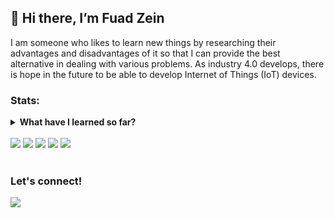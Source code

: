## 👋 Hi there, I’m **Fuad Zein**

I am someone who likes to learn new things by researching their advantages and disadvantages of it so that I can provide the best alternative in dealing with various problems. As industry 4.0 develops, there is hope in the future to be able to develop Internet of Things (IoT) devices.

### **Stats:**

<details>
  <summary>
    <strong>
      What have I learned so far?
    </strong>
  </summary>
  - 👀 I'm interested in Frontend Web Developer and Internet of Things (IoT). </br>
  - 🌱 I'm currently learning Arduino, Javascript, Typescript. </br>
  - 💬 Ask me about anything. </br>
  - 📫 How to reach me: <a href="mailto:fzein.1695@gmail.com">email me...</a>
</details>
</br>

<div>
  <img src="https://github-profile-summary-cards.vercel.app/api/cards/profile-details?username=fuad-zein&theme=github_dark"/>
  <img src="https://github-profile-summary-cards.vercel.app/api/cards/repos-per-language?username=fuad-zein&theme=github_dark"/>
  <img src="https://github-profile-summary-cards.vercel.app/api/cards/most-commit-language?username=fuad-zein&theme=github_dark"/>
  <img src="https://github-profile-summary-cards.vercel.app/api/cards/stats?username=fuad-zein&theme=github_dark"/>
  <img src="https://github-profile-summary-cards.vercel.app/api/cards/productive-time?username=fuad-zein&theme=github_dark&utcOffset=8"/>
</div>
</br>

### **Let's connect!**

<div>
  <a href="https://www.linkedin.com/in/fuad-zein-b2a509104/" target="blank">
    <img src='https://img.shields.io/badge/Fuad_Zein-30302f?style=flat&logo=linkedin&color=blue'/>
  </a>
</div>


<!-- 
 - https://github.com/vn7n24fzkq/github-profile-summary-cards
 - https://github.com/bagusfe/bagusfe
-->